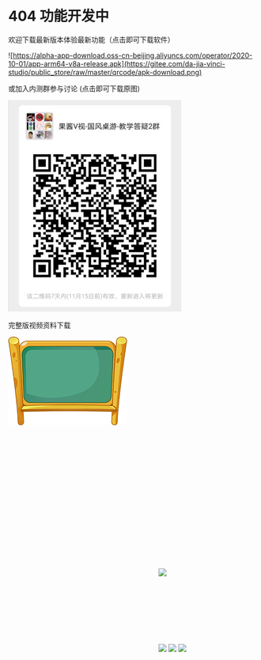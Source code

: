 # 404 功能开发中

欢迎下载最新版本体验最新功能（点击即可下载软件）

![https://alpha-app-download.oss-cn-beijing.aliyuncs.com/operator/2020-10-01/app-arm64-v8a-release.apk](https://gitee.com/da-jia-vinci-studio/public_store/raw/master/qrcode/apk-download.png)

或加入内测群参与讨论 (点击即可下载原图)

![download://pic@baseurl/qrcode_discuss_hd.jpg](qrcode_discuss_sd.jpg)

完整版视频资料下载

![](blankboard_sizeSmall.png?9patch=43_38_153_76&width=400&height=760)
![](lottie://baseurl/timer.lottie.json)
![](lottie://assets/animation/lottie/ghost.json)
![](lottie://lottiefiles.com/download/public/35237/zip)
![](lottie://assets/animation/lottie/icon_motion.json)
![](rive://assets/animation/rive/icon.riv#playing)
![](rive://assets/animation/rive/icon.riv#searching)
![](rive://assets/animation/rive/icon.riv#blink)


